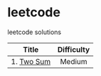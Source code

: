 # leetcode
leetcode solutions


| Title    | Difficulty |
|----------|:----------:|
|1. [Two Sum](https://leetcode.com/problems/two-sum/)|Medium      |

